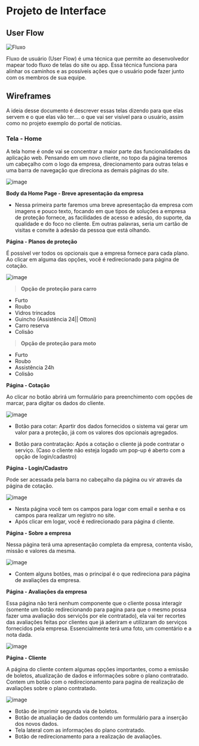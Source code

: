 
# Projeto de Interface

## User Flow

![Fluxo](https://user-images.githubusercontent.com/86278628/164116542-d41780ee-b52b-4c60-9e06-d3cc5077eba8.jpg)

Fluxo de usuário (User Flow) é uma técnica que permite ao desenvolvedor mapear todo fluxo de telas do site ou app. Essa técnica funciona para alinhar os caminhos e as possíveis ações que o usuário pode fazer junto com os membros de sua equipe.

## Wireframes

A ideia desse documento é descrever essas telas dizendo para que elas servem e o que elas vão ter…. o que vai ser visível para o usuário, assim como no projeto exemplo do portal de notícias.

### **Tela - Home**

A tela home é onde vai se concentrar a maior parte das funcionalidades da aplicação web. Pensando em um novo cliente, no topo da página teremos um cabeçalho com o logo da empresa, direcionamento para outras telas e uma barra de navegação que direciona as demais páginas do site.

![image](https://user-images.githubusercontent.com/86278628/164995051-48db883e-a137-44d4-9b36-bc3ed9a6b9dc.png)

**Body da Home Page - Breve apresentação da empresa**

- Nessa primeira parte faremos uma breve apresentação da empresa com imagens e pouco texto, focando em que tipos de soluções a empresa de proteção fornece, as   facilidades de acesso e adesão, do suporte, da qualidade e do foco no cliente. Em outras palavras, seria um cartão de visitas e convite à adesão da pessoa que está olhando.

**Página - Planos de proteção**

É possível ver todos os opcionais que a empresa fornece para cada plano. Ao clicar em alguma das opções, você é redirecionado para página de cotação.

![image](https://user-images.githubusercontent.com/86278628/164995227-0efdfc84-cbf3-443b-9dd5-bcc427e544d9.png)


> **Opção de proteção para carro**
- Furto
- Roubo
- Vidros trincados
- Guincho (Assistência 24|| Ottoni)
- Carro reserva
- Colisão

> **Opção de proteção para moto**
- Furto
- Roubo
- Assistência 24h
- Colisão

**Página - Cotação**

Ao clicar no botão abrirá um formulário para preenchimento com opções de marcar, para digitar os dados do cliente.

![image](https://user-images.githubusercontent.com/86278628/164995409-56c04657-e874-4a55-a52f-8aa24003acd4.png)

- Botão para cotar: Apartir dos dados fornecidos o sistema vai gerar um valor para a proteção, já com os valores dos opcionais agregados.

- Botão para contratação: Após a cotação o cliente já pode contratar o serviço. (Caso o cliente não esteja logado um pop-up é aberto com a opção de login/cadastro)

**Página - Login/Cadastro**

Pode ser acessada pela barra no cabeçalho da página ou vir através da página de cotação.

![image](https://user-images.githubusercontent.com/86278628/164995578-842b5e18-a958-4d11-99e1-5519ac8f1bc1.png)

- Nesta página você tem os campos para logar com email e senha e os campos para realizar um registro no site.
- Após clicar em logar, você é redirecionado para página d cliente.

**Página - Sobre a empresa**

Nessa página terá uma apresentação completa da empresa, contenta visão, missão e valores da mesma.

![image](https://user-images.githubusercontent.com/86278628/164995815-cdcdedc8-5c76-4423-af1d-12ad9504dc20.png)

- Contem alguns botões, mas o principal é o que redireciona para página de avaliações da empresa.

**Página - Avaliações da empresa**

Essa página não terá nenhum componente que o cliente possa interagir (somente um botão redirecionando para pagina para que o mesmo possa fazer uma avaliação dos serviçõs por ele contratado), ela vai ter recortes das avaliações feitas por clientes que já aderiram e utilizaram do serviços fornecidos pela empresa. Essencialmente terá uma foto, um comentário e a nota dada.

![image](https://user-images.githubusercontent.com/86278628/164995951-34dcc63b-b834-4a8e-b456-ad8f70446e2a.png)

**Página - Cliente**

A página do cliente contem algumas opções importantes, como a emissão de boletos, atualização de dados e informações sobre o plano contratado. Contem um botão com o redirecionamento para pagina de realização de avaliações sobre o plano contratado.

![image](https://user-images.githubusercontent.com/86278628/164996090-96f8da1a-1525-42c6-955e-fa17a2c0db64.png)

- Botão de imprimir segunda via de boletos.
- Botão de atualiação de dados contendo um formulário para a inserção dos novos dados.
- Tela lateral com as informações do plano contratado.
- Botão de redirecionamento para a realização de avaliações.

